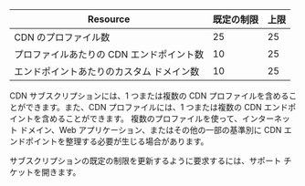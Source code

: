 
| Resource | 既定の制限 | 上限 | 
| --- | --- | --- |
| CDN のプロファイル数 |25 |25 |
| プロファイルあたりの CDN エンドポイント数 |10 |25 |
| エンドポイントあたりのカスタム ドメイン数 |10 |25 |

CDN サブスクリプションには、1 つまたは複数の CDN プロファイルを含めることができます。また、CDN プロファイルには、1 つまたは複数の CDN エンドポイントを含めることができます。 複数のプロファイルを使って、インターネット ドメイン、Web アプリケーション、またはその他の一部の基準別に CDN エンドポイントを整理する必要が生じる場合があります。 

サブスクリプションの既定の制限を更新するように要求するには、サポート チケットを開きます。 

